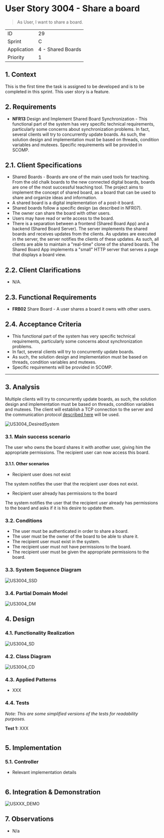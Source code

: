 # User Story 3004 - Share a board

> As User, I want to share a board.

|             |                   |
| ----------- | ----------------- |
| ID          | 29                |
| Sprint      | C                 |
| Application | 4 - Shared Boards |
| Priority    | 1                 |

## 1. Context

This is the first time the task is assigned to be developed and is to be completed in this sprint. This user story is a feature.

## 2. Requirements

- **NFR13** Design and Implement Shared Board Synchronization - This functional part of the system has very specific technical requirements, particularly some concerns about synchronization problems. In fact, several clients will try to concurrently update boards. As such, the solution design and implementation must be based on threads, condition variables and mutexes. Specific requirements will be provided in SCOMP.

## 2.1. Client Specifications

- Shared Boards - Boards are one of the main used tools for teaching. From the old chalk boards to the new connected digital boards, boards are one of the most successful teaching tool. The project aims to implement the concept of shared board, as a board that can be used to share and organize ideas and information.
- A shared board is a digital implementation of a post-it board.
- Shared boards follow a specific design (as described in NFR07).
- The owner can share the board with other users.
- Users may have read or write access to the board.
- There is a separation between a frontend (Shared Board App) and a backend (Shared Board Server). The server implements the shared boards and receives updates from the clients. As updates are executed in the server, the server notifies the clients of these updates. As such, all clients are able to maintain a "real-time" clone of the shared boards. The Shared Board App implements a "small" HTTP server that serves a page that displays a board view.

## 2.2. Client Clarifications

- N/A.

## 2.3. Functional Requirements

- **FRB02** Share Board - A user shares a board it owns with other users.

## 2.4. Acceptance Criteria

- This functional part of the system has very specific technical requirements, particularly some concerns about synchronization problems.
- In fact, several clients will try to concurrently update boards.
- As such, the solution design and implementation must be based on threads, condition variables and mutexes.
- Specific requirements will be provided in SCOMP.

---

## 3. Analysis

Multiple clients will try to concurrently update boards, as such, the solution design and implementation must be based on threads, condition variables and mutexes. The client will establish a TCP connection to the server and the communication protocol [described here](../../sprint-b/us24-3001/README.md) will be used.

![US3004_DesiredSystem](out/US3004_DesiredSystem.svg)

### 3.1. Main success scenario

The user who owns the board shares it with another user, giving him the appropriate permissions. The recipient user can now access this board.

#### 3.1.1. Other scenarios

- Recipient user does not exist

The system notifies the user that the recipient user does not exist.

- Recipient user already has permissions to the board

The system notifies the user that the recipient user already has permissions to the board and asks if it is his desire to update them.

### 3.2. Conditions

- The user must be authenticated in order to share a board.
- The user must be the owner of the board to be able to share it.
- The recipient user must exist in the system.
- The recipient user must not have permissions to the board.
- The recipient user must be given the appropriate permissions to the board.

### 3.3. System Sequence Diagram

![US3004_SSD](out/US3004_SSD.svg)

### 3.4. Partial Domain Model

![US3004_DM](out/US3004_DM.svg)

## 4. Design

### 4.1. Functionality Realization

![US3004_SD](out/US3004_SD.svg)

### 4.2. Class Diagram

![US3004_CD](out/US3004_CD.svg)

### 4.3. Applied Patterns

- XXX

### 4.4. Tests

_Note: This are some simplified versions of the tests for readability purposes._

**Test 1:** XXX

```java

```

## 5. Implementation

### 5.1. Controller

- Relevant implementation details

```java

```

## 6. Integration & Demonstration

![USXXX_DEMO](out/USXXX_DEMO.svg)

## 7. Observations

- N/a
